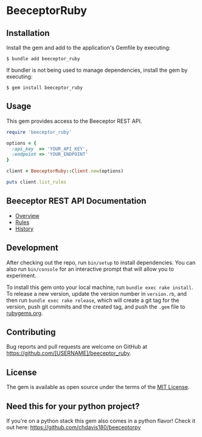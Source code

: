 # BeeceptorRuby

## Installation

Install the gem and add to the application's Gemfile by executing:

    $ bundle add beeceptor_ruby

If bundler is not being used to manage dependencies, install the gem by executing:

    $ gem install beeceptor_ruby

## Usage

This gem provides access to the Beeceptor REST API.

```ruby
require 'beeceptor_ruby'

options = {
  :api_key  => 'YOUR_API_KEY',
  :endpoint => 'YOUR_ENDPOINT'
}

client = BeeceptorRuby::Client.new(options)

puts client.list_rules
```

## Beeceptor REST API Documentation
- [Overview](https://docs.beeceptor.com/docs/api-overview/)
- [Rules](https://docs.beeceptor.com/docs/features-mocking-rules/)
- [History](https://docs.beeceptor.com/docs/api-request-history/)

## Development

After checking out the repo, run `bin/setup` to install dependencies. You can also run `bin/console` for an interactive prompt that will allow you to experiment.

To install this gem onto your local machine, run `bundle exec rake install`. To release a new version, update the version number in `version.rb`, and then run `bundle exec rake release`, which will create a git tag for the version, push git commits and the created tag, and push the `.gem` file to [rubygems.org](https://rubygems.org).

## Contributing

Bug reports and pull requests are welcome on GitHub at https://github.com/[USERNAME]/beeceptor_ruby.

## License

The gem is available as open source under the terms of the [MIT License](https://opensource.org/licenses/MIT).

## Need this for your python project?

If you're on a python stack this gem also comes in a python flavor! Check it out here: https://github.com/chdavis180/beeceptorpy
